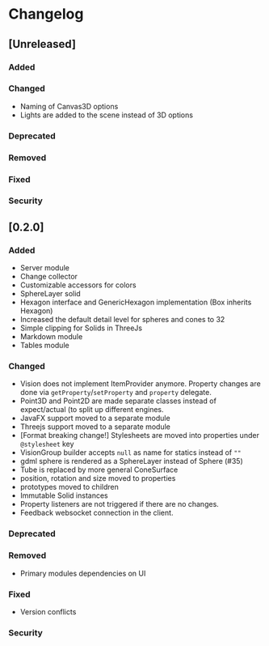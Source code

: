 # Changelog

## [Unreleased]
### Added

### Changed
- Naming of Canvas3D options
- Lights are added to the scene instead of 3D options 

### Deprecated

### Removed

### Fixed

### Security

## [0.2.0]
### Added
- Server module
- Change collector
- Customizable accessors for colors
- SphereLayer solid
- Hexagon interface and GenericHexagon implementation (Box inherits Hexagon)
- Increased the default detail level for spheres and cones to 32
- Simple clipping for Solids in ThreeJs
- Markdown module
- Tables module


### Changed
- Vision does not implement ItemProvider anymore. Property changes are done via `getProperty`/`setProperty` and `property` delegate.
- Point3D and Point2D are made separate classes instead of expect/actual (to split up different engines.
- JavaFX support moved to a separate module
- Threejs support moved to a separate module
- \[Format breaking change!\] Stylesheets are moved into properties under `@stylesheet` key
- VisionGroup builder accepts `null` as name for statics instead of `""`
- gdml sphere is rendered as a SphereLayer instead of Sphere (#35)
- Tube is replaced by more general ConeSurface
- position, rotation and size moved to properties
- prototypes moved to children
- Immutable Solid instances
- Property listeners are not triggered if there are no changes.
- Feedback websocket connection in the client.


### Deprecated

### Removed
- Primary modules dependencies on UI


### Fixed
- Version conflicts


### Security

